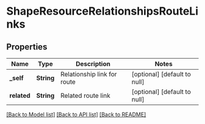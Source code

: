 # ShapeResourceRelationshipsRouteLinks

## Properties
Name | Type | Description | Notes
------------ | ------------- | ------------- | -------------
**_self** | **String** | Relationship link for route | [optional] [default to null]
**related** | **String** | Related route link | [optional] [default to null]

[[Back to Model list]](../README.md#documentation-for-models) [[Back to API list]](../README.md#documentation-for-api-endpoints) [[Back to README]](../README.md)


